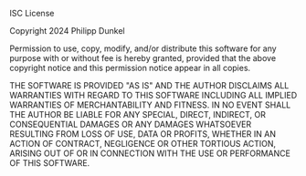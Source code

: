 ISC License

Copyright 2024 Philipp Dunkel

Permission to use, copy, modify, and/or distribute this software for any purpose with or without fee is
hereby granted, provided that the above copyright notice and this permission notice appear in all copies.

THE SOFTWARE IS PROVIDED "AS IS" AND THE AUTHOR DISCLAIMS ALL WARRANTIES WITH REGARD TO THIS SOFTWARE
INCLUDING ALL IMPLIED WARRANTIES OF MERCHANTABILITY AND FITNESS. IN NO EVENT SHALL THE AUTHOR BE LIABLE
FOR ANY SPECIAL, DIRECT, INDIRECT, OR CONSEQUENTIAL DAMAGES OR ANY DAMAGES WHATSOEVER RESULTING FROM LOSS
OF USE, DATA OR PROFITS, WHETHER IN AN ACTION OF CONTRACT, NEGLIGENCE OR OTHER TORTIOUS ACTION, ARISING
OUT OF OR IN CONNECTION WITH THE USE OR PERFORMANCE OF THIS SOFTWARE.

